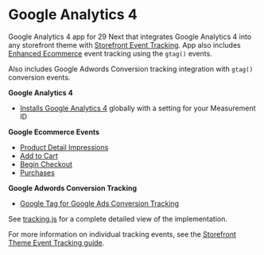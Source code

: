 # Google Analytics 4

Google Analytics 4 app for 29 Next that integrates Google Analytics 4 into any storefront theme with [Storefront Event Tracking](https://developers.29next.com/docs/themes/event-tracking/). App also includes [Enhanced Ecommerce](https://developers.google.com/analytics/devguides/collection/ga4/ecommerce?client_type=gtag) event tracking using the `gtag()` events.

Also includes Google Adwords Conversion tracking integration with `gtag()` conversion events.

**Google Analytics 4**
* [Installs Google Analytics 4](https://support.google.com/analytics/answer/9304153) globally with a setting for your Measurement ID


**Google Ecommerce Events**
* [Product Detail Impressions](https://developers.google.com/analytics/devguides/collection/ga4/ecommerce?client_type=gtag#view_item_details)
* [Add to Cart](https://developers.google.com/analytics/devguides/collection/ga4/ecommerce?client_type=gtag#add_or_remove_an_item_from_a_shopping_cart)
* [Begin Checkout](https://developers.google.com/analytics/devguides/collection/ga4/ecommerce?client_type=gtag#initiate_the_checkout_process)
* [Purchases](https://developers.google.com/analytics/devguides/collection/ga4/ecommerce?client_type=gtag#make_a_purchase_or_issue_a_refund)


**Google Adwords Conversion Tracking**

* [Google Tag for Google Ads Conversion Tracking](https://support.google.com/google-ads/answer/7548399?hl=en)


See [tracking.js](/29next/google-analytics-4/blob/main/tracking.js) for a complete detailed view of the implementation.

For more information on individual tracking events, see the [Storefront Theme Event Tracking guide](https://developers.29next.com/docs/themes/event-tracking/).
